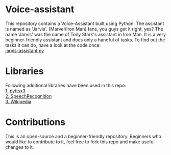 # Voice-assistant
This repository contains a Voice-Assistant built using Python. The assistant is named as 'Jarvis'. (Marvel/Iron Man) fans, you guys got it right, yes?
The name 'Jarvis' was the name of Tony Stark's assistant in Iron Man.
It is a very beginner-friendly assistant and does only a handful of tasks.
To find out the tasks it can do, have a look at the code once:  
[jarvis-assistant.py](https://github.com/haardikdharma10/voice-assistant/blob/master/jarvis-assistant.py)

# Libraries
Following additional libraries have been used in this repo:  
[1. pyttsx3](https://pypi.org/project/pyttsx3/)  
[2. SpeechRecognition](https://pypi.org/project/SpeechRecognition/)  
[3. Wikipedia](https://pypi.org/project/wikipedia/)

# Contributions
This is an open-source and a beginner-friendly repository. Beginners who would like to contribute to it, feel free to fork this repo and make useful changes to it.  
